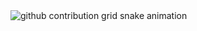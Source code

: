 
<picture>
  <source media="(prefers-color-scheme: dark)" srcset="https://raw.githubusercontent.com/duyl328/duyl328/output/github-contribution-grid-snake-dark.svg">
  <source media="(prefers-color-scheme: light)" srcset="https://raw.githubusercontent.com/duyl328/duyl328/output/github-contribution-grid-snake.svg">
  <img alt="github contribution grid snake animation" src="https://raw.githubusercontent.com/duyl328/duyl328/output/github-contribution-grid-snake.svg">
</picture>
